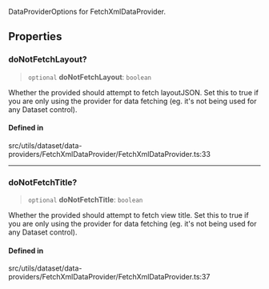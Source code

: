 DataProviderOptions for FetchXmlDataProvider.

## Properties

### doNotFetchLayout?

> `optional` **doNotFetchLayout**: `boolean`

Whether the provided should attempt to fetch layoutJSON. Set this to true if you are only using the provider for data fetching (eg. it's not being used for any Dataset control).

#### Defined in

src/utils/dataset/data-providers/FetchXmlDataProvider/FetchXmlDataProvider.ts:33

***

### doNotFetchTitle?

> `optional` **doNotFetchTitle**: `boolean`

Whether the provided should attempt to fetch view title. Set this to true if you are only using the provider for data fetching (eg. it's not being used for any Dataset control).

#### Defined in

src/utils/dataset/data-providers/FetchXmlDataProvider/FetchXmlDataProvider.ts:37
